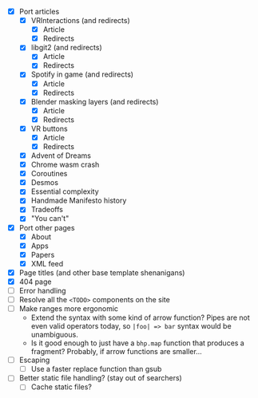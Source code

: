 - [x] Port articles
    - [x] VRInteractions (and redirects)
        - [x] Article
        - [x] Redirects
    - [x] libgit2 (and redirects)
        - [x] Article
        - [x] Redirects
    - [x] Spotify in game (and redirects)
        - [x] Article
        - [x] Redirects
    - [x] Blender masking layers (and redirects)
        - [x] Article
        - [x] Redirects
    - [x] VR buttons
        - [x] Article
        - [x] Redirects
    - [x] Advent of Dreams
    - [x] Chrome wasm crash
    - [x] Coroutines
    - [x] Desmos
    - [x] Essential complexity
    - [x] Handmade Manifesto history
    - [x] Tradeoffs
    - [x] "You can't"
- [x] Port other pages
    - [x] About
    - [x] Apps
    - [x] Papers
    - [x] XML feed
- [x] Page titles (and other base template shenanigans)
- [x] 404 page
- [ ] Error handling
- [ ] Resolve all the `<TODO>` components on the site
- [ ] Make ranges more ergonomic
    - Extend the syntax with some kind of arrow function? Pipes are not even valid operators today, so `|foo| => bar` syntax would be unambiguous.
    - Is it good enough to just have a `bhp.map` function that produces a fragment? Probably, if arrow functions are smaller...
- [ ] Escaping
    - [ ] Use a faster replace function than gsub
- [ ] Better static file handling? (stay out of searchers)
    - [ ] Cache static files?
